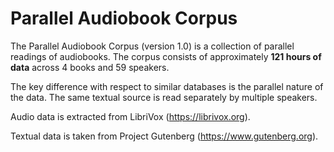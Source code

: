 # Parallel Audiobook Corpus

The Parallel Audiobook Corpus (version 1.0) is a collection of parallel readings of audiobooks. The corpus consists of approximately **121 hours of data** across 4 books and 59 speakers.

The key difference with respect to similar databases is the parallel nature of the data. The same textual source is read separately by multiple speakers.

Audio data is extracted from LibriVox (https://librivox.org).

Textual data is taken from Project Gutenberg (https://www.gutenberg.org).

